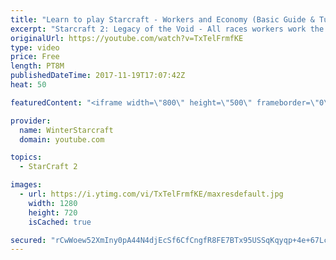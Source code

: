 ```yaml
---
title: "Learn to play Starcraft - Workers and Economy (Basic Guide & Tutorial)"
excerpt: "Starcraft 2: Legacy of the Void - All races workers work the same (mule notwithstanding!)  Wiki on mining: http://wiki.teamliquid.net/starcraft2/Mining_Minerals"
originalUrl: https://youtube.com/watch?v=TxTelFrmfKE
type: video
price: Free
length: PT8M
publishedDateTime: 2017-11-19T17:07:42Z
heat: 50

featuredContent: "<iframe width=\"800\" height=\"500\" frameborder=\"0\" src=\"https://www.youtube.com/embed/TxTelFrmfKE\" allow=\"accelerometer; autoplay; encrypted-media; gyroscope; picture-in-picture\" allowfullscreen></iframe>"

provider:
  name: WinterStarcraft
  domain: youtube.com

topics:
  - StarCraft 2

images:
  - url: https://i.ytimg.com/vi/TxTelFrmfKE/maxresdefault.jpg
    width: 1280
    height: 720
    isCached: true

secured: "rCwWoew52XmIny0pA44N4djEcSf6CfCngfR8FE7BTx95USSqKqyqp+4e+67LccKatgYz2JBb3/aJ4wi3Wb9YK5VJ/quq/IskuN19NeOUiPJMTiBeAKQKLYfPF0xfDm2Pru6DspJ26F7NSgYu9SJ/CletOHxmK1K2eNiluOEOKpiimAai7fjHY5u1lvzR41AgPv6GXPm5n5fJS/TZuLMZTE5HgNJznzpQI7KJLRuJb9VcvWIayzEmMtiAOTrG4DUSt/Hpl/jZKhI8vy9BtO25iRjvkDIwnoPa1sQWEnZw7l6I3qeyj13j01RVz8qGChE0eykMs21AxnRL/q+aj4aUmGZayZFaVwtSG4+MFnUoyevSVHm6/BV7HsgUWvHFiZr1nuzdpNYJMvps/oF1SdJKCvH6hlw6OUJJ1geTg3PkkfM=;JTVoxaGNBOmyPvhsthaSlA=="
---
```


